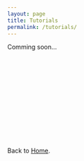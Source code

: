 ```yaml
---
layout: page
title: Tutorials
permalink: /tutorials/
---
```


Comming soon...


<br>
<br>
<br>
<br>
<br>
<br>
<br>
<br>
<br>
<br>
<br>
<br>
Back to <a href="{{ '/home/' | relative_url }}">Home</a>.